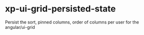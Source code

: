 # xp-ui-grid-persisted-state
Persist the sort, pinned columns, order of columns per user for the angular/ui-grid
